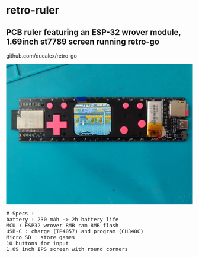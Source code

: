 # retro-ruler
## PCB ruler featuring an ESP-32 wrover module, 1.69inch st7789 screen running retro-go
github.com/ducalex/retro-go

<img src="retro-règle.jpg"/>

<pre>
# Specs :
battery : 230 mAh -> 2h battery life
MCU : ESP32 wrover 8MB ram 8MB flash
USB-C : charge (TP4057) and program (CH340C)
Micro SD : store games
10 buttons for input
1.69 inch IPS screen with round corners
</pre>
